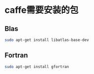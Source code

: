 # caffe需要安装的包

## Blas
```bash
sudo apt-get install libatlas-base-dev
```

## Fortran
```bash
sudo apt-get install gfortran
```

